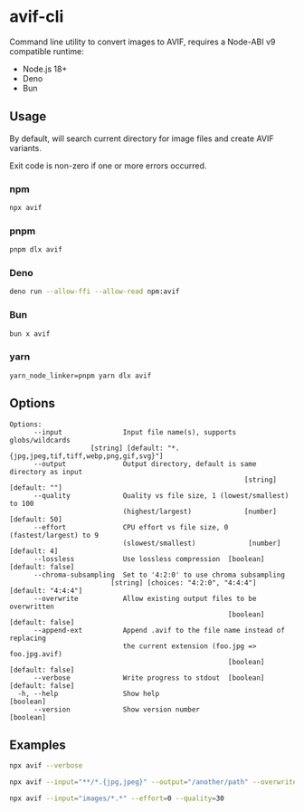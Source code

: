 # avif-cli

Command line utility to convert images to AVIF,
requires a Node-ABI v9 compatible runtime:

- Node.js 18+
- Deno
- Bun

## Usage

By default, will search current directory for image files and create AVIF variants.

Exit code is non-zero if one or more errors occurred.

### npm

```sh
npx avif
```

### pnpm

```sh
pnpm dlx avif
```

### Deno

```sh
deno run --allow-ffi --allow-read npm:avif
```
### Bun

```sh
bun x avif
```

### yarn
```
yarn_node_linker=pnpm yarn dlx avif
```

## Options

```
Options:
      --input               Input file name(s), supports globs/wildcards
                    [string] [default: "*.{jpg,jpeg,tif,tiff,webp,png,gif,svg}"]
      --output              Output directory, default is same directory as input
                                                          [string] [default: ""]
      --quality             Quality vs file size, 1 (lowest/smallest) to 100
                            (highest/largest)             [number] [default: 50]
      --effort              CPU effort vs file size, 0 (fastest/largest) to 9
                            (slowest/smallest)             [number] [default: 4]
      --lossless            Use lossless compression  [boolean] [default: false]
      --chroma-subsampling  Set to '4:2:0' to use chroma subsampling
                         [string] [choices: "4:2:0", "4:4:4"] [default: "4:4:4"]
      --overwrite           Allow existing output files to be overwritten
                                                      [boolean] [default: false]
      --append-ext          Append .avif to the file name instead of replacing
                            the current extension (foo.jpg => foo.jpg.avif)
                                                      [boolean] [default: false]
      --verbose             Write progress to stdout  [boolean] [default: false]
  -h, --help                Show help                                  [boolean]
      --version             Show version number                        [boolean]
```

## Examples

```sh
npx avif --verbose
```

```sh
npx avif --input="**/*.{jpg,jpeg}" --output="/another/path" --overwrite
```

```sh
npx avif --input="images/*.*" --effort=0 --quality=30
```

